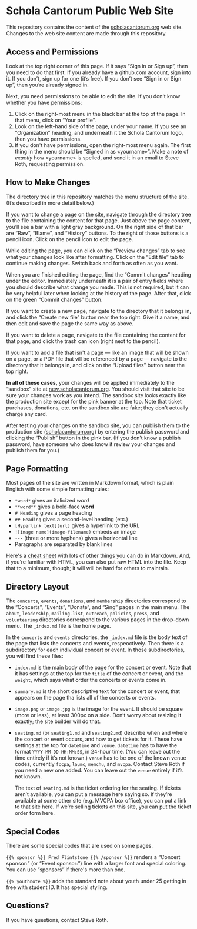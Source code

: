 # Schola Cantorum Public Web Site

This repository contains the content of the
[scholacantorum.org](https://scholacantorum.org) web site.  Changes to the web
site content are made through this repository.

## Access and Permissions

Look at the top right corner of this page.  If it says “Sign in or Sign up”,
then you need to do that first.  If you already have a github.com account,
sign into it.  If you don’t, sign up for one (it’s free).  If you don’t see
“Sign in or Sign up”, then you’re already signed in.

Next, you need permissions to be able to edit the site.  If you don’t know
whether you have permissions:

1. Click on the right-most menu in the black bar at the top of the page.  In
   that menu, click on “Your profile”.
2. Look on the left-hand side of the page, under your name.  If you see an
   “Organization” heading, and underneath it the Schola Cantorum logo, then
   you have permissions.
3. If you don't have permissions, open the right-most menu again.  The first
   thing in the menu should be “Signed in as «yourname»”.  Make a note of
   _exactly_ how «yourname» is spelled, and send it in an email to Steve Roth,
   requesting permission.

## How to Make Changes

The directory tree in this repository matches the menu structure of the site.
(It’s described in more detail below.)

If you want to change a page on the site, navigate through the directory tree
to the file containing the content for that page.  Just above the page content,
you’ll see a bar with a light gray background.  On the right side of that bar
are “Raw”, “Blame”, and “History” buttons.  To the right of those buttons is a
pencil icon.  Click on the pencil icon to edit the page.

While editing the page, you can click on the “Preview changes” tab to see what
your changes look like after formatting.  Click on the “Edit file” tab to
continue making changes.  Switch back and forth as often as you want.

When you are finished editing the page, find the “Commit changes” heading under
the editor.  Immediately underneath it is a pair of entry fields where you
should describe what change you made.  This is not required, but it can be very
helpful later when looking at the history of the page.  After that, click on the
green “Commit changes” button.

If you want to create a new page, navigate to the directory that it belongs in,
and click the “Create new file” button near the top right.  Give it a name, and
then edit and save the page the same way as above.

If you want to delete a page, navigate to the file containing the content for
that page, and click the trash can icon (right next to the pencil).

If you want to add a file that isn't a page — like an image that will be shown
on a page, or a PDF file that vill be referenced by a page — navigate to the
directory that it belongs in, and click on the “Upload files” button near the
top right.

**In all of these cases,** your changes will be applied immediately to the
“sandbox” site at [new.scholacantorum.org](https://new.scholacantorum.org).
You should visit that site to be sure your changes work as you intend.  The
sandbox site looks exactly like the production site except for the pink banner
at the top.  Note that ticket purchases, donations, etc. on the sandbox site are
fake; they don't actually charge any card.

After testing your changes on the sandbox site, you can publish them to the
production site ([scholacantorum.org](https://scholacantorum.org)) by entering
the publish password and clicking the “Publish” button in the pink bar.  (If
you don’t know a publish password, have someone who does know it review your
changes and publish them for you.)

## Page Formatting

Most pages of the site are written in Markdown format, which is plain English
with some simple formatting rules:

* `*word*` gives an italicized *word*
* `**word**` gives a bold-face **word**
* `# Heading` gives a page heading
* `## Heading` gives a second-level heading (etc.)
* `[Hyperlink text](url)` gives a hyperlink to the URL
* `![image name](image-filename)` embeds an image
* `---` (three or more hyphens) gives a horizontal line
* Paragraphs are separated by blank lines

Here's a [cheat sheet](https://github.com/adam-p/markdown-here/wiki/Markdown-Cheatsheet) with lots of other things you can do in Markdown.  And, if you’re familiar with HTML, you can also put raw HTML into the file.  Keep
that to a minimum, though; it will will be hard for others to maintain.

## Directory Layout

The `concerts`, `events`, `donations`, and `membership` directories correspond
to the “Concerts”, “Events”, “Donate”, and “Sing” pages in the main menu.  The
`about`, `leadership`, `mailing-list`, `outreach`, `policies`, `press`, and
`volunteering` directories correspond to the various pages in the drop-down
menu.  The `_index.md` file is the home page.

In the `concerts` and `events` directories, the `_index.md` file is the body
text of the page that lists the concerts and events, respeoctively.  Then there
is a subdirectory for each individual concert or event.  In those
subdirectories, you will find these files:

* `index.md` is the main body of the page for the concert or event.  Note that
  it has settings at the top for the `title` of the concert or event, and the
  `weight`, which says what order the concerts or events come in.

* `summary.md` is the short descriptive text for the concert or event, that
  appears on the page tha lists all of the concerts or events.

* `image.png` or `image.jpg` is the image for the event.  It should be square
  (more or less), at least 300px on a side.  Don’t worry about resizing it
  exactly; the site builder will do that.

* `seating.md` (or `seating1.md` and `seating2.md`) describe when and where the
  concert or event occurs, and how to get tickets for it.  These have settings
  at the top for `datetime` and `venue`.  `datetime` has to have the format
  `YYYY-MM-DD HH:MM:SS`, in 24-hour time.  (You can leave out the time entirely
  if it’s not known.)  `venue` has to be one of the known venue codes, currently
  `fccpa`, `laumc`, `memchu`, and `mvcpa`.  Contact Steve Roth if you need a new
  one added.  You can leave out the `venue` entirely if it’s not known.

  The text of `seating.md` is the ticket ordering for the seating.  If tickets
  aren’t available, you can put a message here saying so.  If they’re available
  at some other site (e.g. MVCPA box office), you can put a link to that site
  here.  If we’re selling tickets on this site, you can put the ticket order
  form here.

## Special Codes

There are some special codes that are used on some pages.

`{{% sponsor %}} Fred Flintstone {{% /sponsor %}}` renders a “Concert sponsor:”
(or “Event sponsor:”) line with a larger font and special coloring.  You can
use “sponsors” if there's more than one.

`{{% youthnote %}}` adds the standard note about youth under 25 getting in free
with student ID.  It has special styling.

## Questions?

If you have questions, contact Steve Roth.
